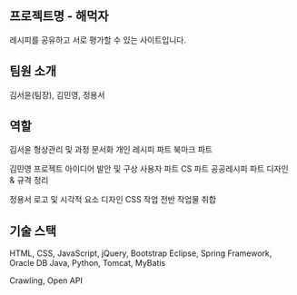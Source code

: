 
프로젝트명 - 해먹자
-----------------------------------------
레시피를 공유하고 서로 평가할 수 있는 사이트입니다.


팀원 소개
-----------------------------------------
김서윤(팀장), 김민영, 정용서


역할
-----------------------------------------
김서윤
형상관리 및 과정 문서화
개인 레시피 파트
북마크 파트

김민영
프로젝트 아이디어 발안 및 구상
사용자 파트
CS 파트
공공레시피 파트
디자인 & 규격 정리

정용서
로고 및 시각적 요소 디자인
CSS 작업 전반
작업물 취합


기술 스택
-----------------------------------------
HTML, CSS, JavaScript, jQuery, Bootstrap
Eclipse, Spring Framework, Oracle DB
Java, Python, Tomcat, MyBatis

Crawling, Open API
